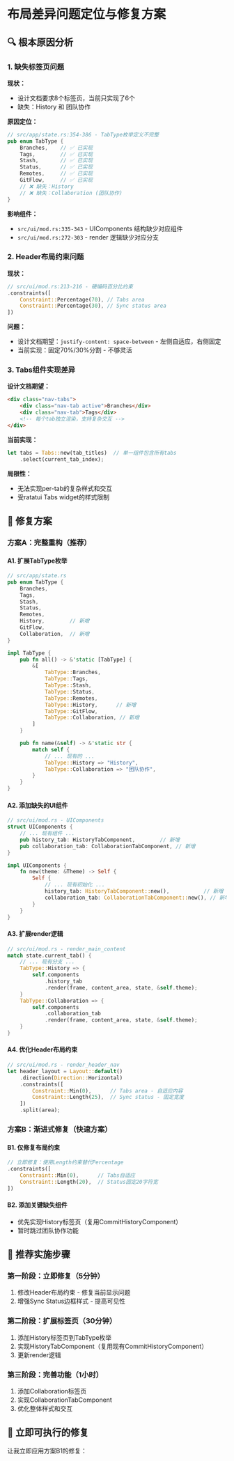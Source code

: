 # 布局差异问题定位与修复方案

## 🔍 根本原因分析

### 1. **缺失标签页问题**

**现状：**
- 设计文档要求8个标签页，当前只实现了6个
- 缺失：History 和 团队协作

**原因定位：**
```rust
// src/app/state.rs:354-386 - TabType枚举定义不完整
pub enum TabType {
    Branches,    // ✅ 已实现
    Tags,        // ✅ 已实现
    Stash,       // ✅ 已实现
    Status,      // ✅ 已实现
    Remotes,     // ✅ 已实现
    GitFlow,     // ✅ 已实现
    // ❌ 缺失：History
    // ❌ 缺失：Collaboration (团队协作)
}
```

**影响组件：**
- `src/ui/mod.rs:335-343` - UIComponents 结构缺少对应组件
- `src/ui/mod.rs:272-303` - render 逻辑缺少对应分支

### 2. **Header布局约束问题**

**现状：**
```rust
// src/ui/mod.rs:213-216 - 硬编码百分比约束
.constraints([
    Constraint::Percentage(70), // Tabs area
    Constraint::Percentage(30), // Sync status area
])
```

**问题：**
- 设计文档期望：`justify-content: space-between` - 左侧自适应，右侧固定
- 当前实现：固定70%/30%分割 - 不够灵活

### 3. **Tabs组件实现差异**

**设计文档期望：**
```html
<div class="nav-tabs">
    <div class="nav-tab active">Branches</div>
    <div class="nav-tab">Tags</div>
    <!-- 每个tab独立渲染，支持复杂交互 -->
</div>
```

**当前实现：**
```rust
let tabs = Tabs::new(tab_titles)  // 单一组件包含所有tabs
    .select(current_tab_index);
```

**局限性：**
- 无法实现per-tab的复杂样式和交互
- 受ratatui Tabs widget的样式限制

## 🔧 修复方案

### 方案A：完整重构（推荐）

#### A1. 扩展TabType枚举
```rust
// src/app/state.rs
pub enum TabType {
    Branches,
    Tags,
    Stash,
    Status,
    Remotes,
    History,        // 新增
    GitFlow,
    Collaboration,  // 新增
}

impl TabType {
    pub fn all() -> &'static [TabType] {
        &[
            TabType::Branches,
            TabType::Tags,
            TabType::Stash,
            TabType::Status,
            TabType::Remotes,
            TabType::History,      // 新增
            TabType::GitFlow,
            TabType::Collaboration, // 新增
        ]
    }

    pub fn name(&self) -> &'static str {
        match self {
            // ... 现有的 ...
            TabType::History => "History",
            TabType::Collaboration => "团队协作",
        }
    }
}
```

#### A2. 添加缺失的UI组件
```rust
// src/ui/mod.rs - UIComponents
struct UIComponents {
    // ... 现有组件 ...
    pub history_tab: HistoryTabComponent,        // 新增
    pub collaboration_tab: CollaborationTabComponent, // 新增
}

impl UIComponents {
    fn new(theme: &Theme) -> Self {
        Self {
            // ... 现有初始化 ...
            history_tab: HistoryTabComponent::new(),           // 新增
            collaboration_tab: CollaborationTabComponent::new(), // 新增
        }
    }
}
```

#### A3. 扩展render逻辑
```rust
// src/ui/mod.rs - render_main_content
match state.current_tab() {
    // ... 现有分支 ...
    TabType::History => {
        self.components
            .history_tab
            .render(frame, content_area, state, &self.theme);
    }
    TabType::Collaboration => {
        self.components
            .collaboration_tab
            .render(frame, content_area, state, &self.theme);
    }
}
```

#### A4. 优化Header布局约束
```rust
// src/ui/mod.rs - render_header_nav
let header_layout = Layout::default()
    .direction(Direction::Horizontal)
    .constraints([
        Constraint::Min(0),      // Tabs area - 自适应内容
        Constraint::Length(25),  // Sync status - 固定宽度
    ])
    .split(area);
```

### 方案B：渐进式修复（快速方案）

#### B1. 仅修复布局约束
```rust
// 立即修复：使用Length约束替代Percentage
.constraints([
    Constraint::Min(0),      // Tabs自适应
    Constraint::Length(20),  // Status固定20字符宽
])
```

#### B2. 添加关键缺失组件
- 优先实现History标签页（复用CommitHistoryComponent）
- 暂时跳过团队协作功能

## 🎯 推荐实施步骤

### 第一阶段：立即修复（5分钟）
1. 修改Header布局约束 - 修复当前显示问题
2. 增强Sync Status边框样式 - 提高可见性

### 第二阶段：扩展标签页（30分钟）
1. 添加History标签页到TabType枚举
2. 实现HistoryTabComponent（复用现有CommitHistoryComponent）
3. 更新render逻辑

### 第三阶段：完善功能（1小时）
1. 添加Collaboration标签页
2. 实现CollaborationTabComponent
3. 优化整体样式和交互

## 🚀 立即可执行的修复

让我立即应用方案B1的修复：